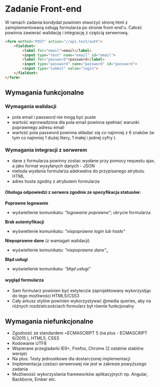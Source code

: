 # Zadanie Front-end
W ramach zadania kondydat powinien stworzyć stronę html z zaimplementowaną osługą formularza po stronie front-end'u.
Całość powinna zawierać walidację i integrację z częścią serwerową.

```html
<form method="POST" action="//api.test/auth">
    <fieldset>
        <label for="email">email</label>
        <input type="text" name="email" id="email">
        <label for="password">password</label>
        <input type="password" name="password" id="password">
        <input type="submit" value="login">
    </fieldset>
</form>
```

## Wymagania funkcjonalne
### Wymagania walidacji
- pola email i password nie mogą być puste
- wartość wprowadzona dla pola email powinna spełniać warunki poprawnego adresu email
- wartość pola password powinna składać się co najmniej z 6 znaków (w tym co najmniej 1 dużej litery, 1 małej i jednej cyfry )

### Wymagania integracji z serwerem
- dane z formularza powinny zostac wysłane przy pomocy requestu ajax, a jako format wysyłanych danych - JSON
- metoda wysłania formularza adekwatna do przypisanego atrybutu HTML
- adres hosta zgodny z atrybutem formularza

#### Obsługa odpowiedzi z serwera zgodnie ze specyfikacja statusów:
**Poprawne logowanie**
- wyświetlenie komunikatu: _"logowanie poprawne"_; ukrycie formularza

**Brak autentyfikacji ­**
- wyświetlenie komunikatu: _"niepoprawne login lub hasło"_

**Niepoprawne dane** (z wamagań walidacji)

- wyświetlenie komunikatu: _"niepoprawne dane"__

**Błąd usługi**
- wyświetlenie komunikatu: _"błąd usługi"_

#### wygląd formularza

- Sam formularz powinien być estyteczie zaprojektowany wykorzystjąc do tego możliwości HTML5/CSS3
- Cały arkusz stylów powinien wykorzystywać @media queries, aby na różnych rozdzielczościach formularz był równie funkcjonalny

## Wymagania niefunkcjonalne
- Zgodność ze standardem ~ECMASCRIPT 5 (na plus - ECMASCRIPT 6/2015 ), HTML5, CSS3
- Kodowanie UTF8
- Wspierane przegladarki IE9+, Firefox, Chrome (2 ostatnie stabilne wersje)
- Na plus: Testy jednostkowe dla dostarczonej implementacji
- Implementacja cześsci serwerowej nie jest w zakresie powyższego zadania
- Możliwosść wykorzystania frameworków aplikacyjnych np. Angular, Backbone, Ember etc.
